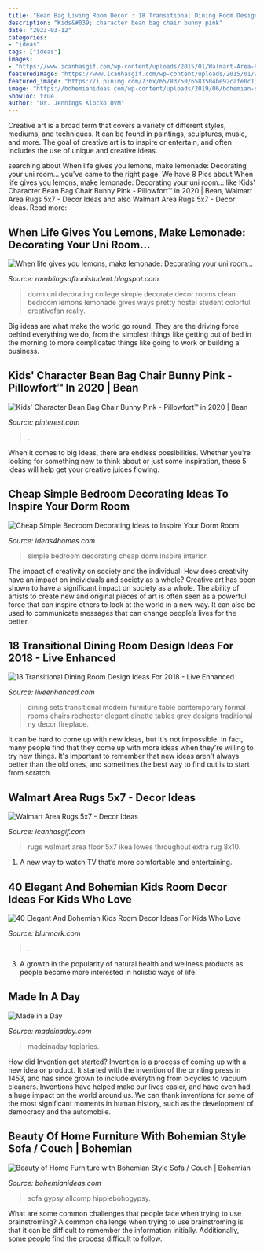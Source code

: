 ```yaml
---
title: "Bean Bag Living Room Decor : 18 Transitional Dining Room Design Ideas For 2018"
description: "Kids&#039; character bean bag chair bunny pink"
date: "2023-03-12"
categories:
- "ideas"
tags: ["ideas"]
images:
- "https://www.icanhasgif.com/wp-content/uploads/2015/01/Walmart-Area-Rugs-5x7.jpg"
featuredImage: "https://www.icanhasgif.com/wp-content/uploads/2015/01/Walmart-Area-Rugs-5x7.jpg"
featured_image: "https://i.pinimg.com/736x/65/83/50/6583504be92cafe0c131dc4bd68e0d27.jpg"
image: "https://bohemianideas.com/wp-content/uploads/2019/06/bohemian-sofa-and-couch-68.jpg"
ShowToc: true
author: "Dr. Jennings Klocko DVM"
---
```



Creative art is a broad term that covers a variety of different styles, mediums, and techniques. It can be found in paintings, sculptures, music, and more. The goal of creative art is to inspire or entertain, and often includes the use of unique and creative ideas.

	

		
searching about When life gives you lemons, make lemonade: Decorating your uni room... you've came to the right page. We have 8 Pics about When life gives you lemons, make lemonade: Decorating your uni room... like Kids&#039; Character Bean Bag Chair Bunny Pink - Pillowfort™ in 2020 | Bean, Walmart Area Rugs 5x7 - Decor Ideas and also Walmart Area Rugs 5x7 - Decor Ideas. Read more:
		
    
## When Life Gives You Lemons, Make Lemonade: Decorating Your Uni Room...

<img loading=lazy src="http://4.bp.blogspot.com/-xwMYTjixF3Y/UU8qkZr58CI/AAAAAAAAACQ/1UspJQpJBGk/s1600/tumblr_m92pg6mHfi1r374u0o1_500.jpg" onerror="this.onerror=null;this.src='https://tse3.mm.bing.net/th?id=OIP.W4Rc4wbpG-ZQA32pHq1dIQHaLL&amp;pid=15.1';" alt="When life gives you lemons, make lemonade: Decorating your uni room...">

_Source: ramblingsofaunistudent.blogspot.com_

>dorm uni decorating college simple decorate decor rooms clean bedroom lemons lemonade gives ways pretty hostel student colorful creativefan really. 

	

Big ideas are what make the world go round. They are the driving force behind everything we do, from the simplest things like getting out of bed in the morning to more complicated things like going to work or building a business.

    
## Kids&#039; Character Bean Bag Chair Bunny Pink - Pillowfort™ In 2020 | Bean

<img loading=lazy src="https://i.pinimg.com/736x/65/83/50/6583504be92cafe0c131dc4bd68e0d27.jpg" onerror="this.onerror=null;this.src='https://tse1.mm.bing.net/th?id=OIP.WQcXzaipYCURTjDe8sNI1wHaHa&amp;pid=15.1';" alt="Kids&#039; Character Bean Bag Chair Bunny Pink - Pillowfort™ in 2020 | Bean">

_Source: pinterest.com_

>. 

	

When it comes to big ideas, there are endless possibilities. Whether you're looking for something new to think about or just some inspiration, these 5 ideas will help get your creative juices flowing.

    
## Cheap Simple Bedroom Decorating Ideas To Inspire Your Dorm Room

<img loading=lazy src="http://www.ideas4homes.com/wp-content/uploads/2015/12/Cute-White-Endtable-in-Simple-Bedroom-Decorating-Ideas-with-Two-Artwork-on-Chalk-Wall-1024x640.jpg" onerror="this.onerror=null;this.src='https://tse3.mm.bing.net/th?id=OIP.4DajlRz3BHtf1cTOCt4yWAHaEo&amp;pid=15.1';" alt="Cheap Simple Bedroom Decorating Ideas to Inspire Your Dorm Room">

_Source: ideas4homes.com_

>simple bedroom decorating cheap dorm inspire interior. 

	

The impact of creativity on society and the individual: How does creativity have an impact on individuals and society as a whole?
Creative art has been shown to have a significant impact on society as a whole. The ability of artists to create new and original pieces of art is often seen as a powerful force that can inspire others to look at the world in a new way. It can also be used to communicate messages that can change people’s lives for the better.

    
## 18 Transitional Dining Room Design Ideas For 2018 - Live Enhanced

<img loading=lazy src="http://www.liveenhanced.com/wp-content/uploads/2018/03/Transitional-Dining-Room-Design-Ideas-3.jpg" onerror="this.onerror=null;this.src='https://tse1.mm.bing.net/th?id=OIP.G6dblp2Bb3LVVXTQnDiUBwHaGJ&amp;pid=15.1';" alt="18 Transitional Dining Room Design Ideas For 2018 - Live Enhanced">

_Source: liveenhanced.com_

>dining sets transitional modern furniture table contemporary formal rooms chairs rochester elegant dinette tables grey designs traditional ny decor fireplace. 

	

It can be hard to come up with new ideas, but it's not impossible. In fact, many people find that they come up with more ideas when they're willing to try new things. It's important to remember that new ideas aren't always better than the old ones, and sometimes the best way to find out is to start from scratch.

    
## Walmart Area Rugs 5x7 - Decor Ideas

<img loading=lazy src="https://www.icanhasgif.com/wp-content/uploads/2015/01/Walmart-Area-Rugs-5x7.jpg" onerror="this.onerror=null;this.src='https://tse3.mm.bing.net/th?id=OIP.whubhuNxRtT94OJI2a96WgHaHa&amp;pid=15.1';" alt="Walmart Area Rugs 5x7 - Decor Ideas">

_Source: icanhasgif.com_

>rugs walmart area floor 5x7 ikea lowes throughout extra rug 8x10. 

	

1. A new way to watch TV that’s more comfortable and entertaining.

    
## 40 Elegant And Bohemian Kids Room Decor Ideas For Kids Who Love

<img loading=lazy src="https://www.blurmark.com/wp-content/uploads/2017/07/Awesome-Vintage-And-Boho-Style-Kids-Room.jpg" onerror="this.onerror=null;this.src='https://tse3.mm.bing.net/th?id=OIP.t3OwHH8XnpE4ILC0bht0dgHaLH&amp;pid=15.1';" alt="40 Elegant And Bohemian Kids Room Decor Ideas For Kids Who Love">

_Source: blurmark.com_

>. 

	

3. A growth in the popularity of natural health and wellness products as people become more interested in holistic ways of life. 

    
## Made In A Day

<img loading=lazy src="https://madeinaday.com/wp-content/uploads/2017/01/Fur-heart-home.jpg" onerror="this.onerror=null;this.src='https://tse3.mm.bing.net/th?id=OIP.-6TO-Z_u4XOc6GfT9bJo-AHaLH&amp;pid=15.1';" alt="Made in a Day">

_Source: madeinaday.com_

>madeinaday topiaries. 

	

How did Invention get started?
Invention is a process of coming up with a new idea or product. It started with the invention of the printing press in 1453, and has since grown to include everything from bicycles to vacuum cleaners. Inventions have helped make our lives easier, and have even had a huge impact on the world around us. We can thank inventions for some of the most significant moments in human history, such as the development of democracy and the automobile.

    
## Beauty Of Home Furniture With Bohemian Style Sofa / Couch | Bohemian

<img loading=lazy src="https://bohemianideas.com/wp-content/uploads/2019/06/bohemian-sofa-and-couch-68.jpg" onerror="this.onerror=null;this.src='https://tse4.mm.bing.net/th?id=OIP.BC875nq1HAy1EXGM3lH-QgHaHa&amp;pid=15.1';" alt="Beauty of Home Furniture with Bohemian Style Sofa / Couch | Bohemian">

_Source: bohemianideas.com_

>sofa gypsy allcomp hippiebohogypsy. 

	

What are some common challenges that people face when trying to use brainstroming?
A common challenge when trying to use brainstroming is that it can be difficult to remember the information initially. Additionally, some people find the process difficult to follow.

